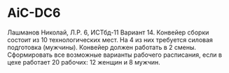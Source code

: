 # AiC-DC6
Лашманов Николай, Л.Р. 6, ИСТбд-11
Вариант 14. Конвейер сборки состоит из 10 технологических мест. На 4 из них требуется силовая подготовка (мужчины). Конвейер должен работать в 2 смены. Сформировать все возможные варианты рабочего расписания, если в цехе работает 20 рабочих: 12 женщин и 8 мужчин.
